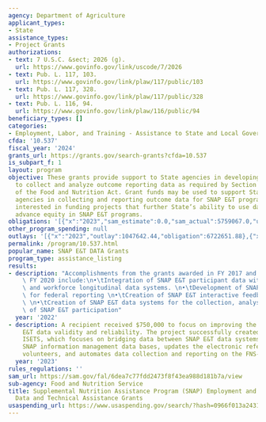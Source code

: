 ```yaml
---
agency: Department of Agriculture
applicant_types:
- State
assistance_types:
- Project Grants
authorizations:
- text: 7 U.S.C. &sect; 2026 (g).
  url: https://www.govinfo.gov/link/uscode/7/2026
- text: Pub. L. 117, 103.
  url: https://www.govinfo.gov/link/plaw/117/public/103
- text: Pub. L. 117, 328.
  url: https://www.govinfo.gov/link/plaw/117/public/328
- text: Pub. L. 116, 94.
  url: https://www.govinfo.gov/link/plaw/116/public/94
beneficiary_types: []
categories:
- Employment, Labor, and Training - Assistance to State and Local Governments
cfda: '10.537'
fiscal_year: '2024'
grants_url: https://grants.gov/search-grants?cfda=10.537
is_subpart_f: 1
layout: program
objective: These grants provide support to State agencies in developing the capacity
  to collect and analyze outcome reporting data as required by Section 16(h)(5)(B)
  of the Food and Nutrition Act. Grant funds may be used to support State and local
  agencies in collecting and reporting outcome data for SNAP E&T programs. FNS is
  interested in funding projects that further State’s ability to use data to continually
  advance equity in SNAP E&T programs.
obligations: '[{"x":"2023","sam_estimate":0.0,"sam_actual":5759067.0,"usa_spending_actual":5279244.16},{"x":"2024","sam_estimate":0.0,"sam_actual":0.0,"usa_spending_actual":-34316.98},{"x":"2025","sam_estimate":0.0,"sam_actual":6000000.0,"usa_spending_actual":0.0}]'
other_program_spending: null
outlays: '[{"x":"2023","outlay":1047642.44,"obligation":6722651.88},{"x":"2024","outlay":29225.68,"obligation":204021.47},{"x":"2025","outlay":0.0,"obligation":0.0}]'
permalink: /program/10.537.html
popular_name: SNAP E&T DATA Grants
program_type: assistance_listing
results:
- description: "Accomplishments from the grants awarded in FY 2017 and completed in\
    \ FY 2020 include:\n•\tIntegration of SNAP E&T participant data within the education\
    \ and workforce longitudinal data systems. \n•\tDevelopment of SNAP E&T metrics\
    \ for federal reporting \n•\tCreation of SNAP E&T interactive feedback dashboards\
    \ \n•\tCreation of SNAP E&T data systems for the collection, analysis, and reporting\
    \ of SNAP E&T participation"
  year: '2022'
- description: A recipient received $750,000 to focus on improving the state’s SNAP
    E&T data validity and reliability. The project successfully created a new system,
    ISETS, which focuses on bridging data between SNAP E&T data systems and other
    SNAP information management data bases, updates the electronic referral of E&T
    volunteers, and automates data collection and reporting on the FNS-583 data report.
  year: '2023'
rules_regulations: ''
sam_url: https://sam.gov/fal/6dea7c77fdd2473f8f43ea988d181b7a/view
sub-agency: Food and Nutrition Service
title: Supplemental Nutrition Assistance Program (SNAP) Employment and Training (E&T)
  Data and Technical Assistance Grants
usaspending_url: https://www.usaspending.gov/search/?hash=0966f013a24314b24cbd7f2da448b5a7
---
```

